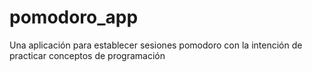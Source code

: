 # pomodoro_app
Una aplicación para establecer sesiones pomodoro con la intención de practicar conceptos de programación
